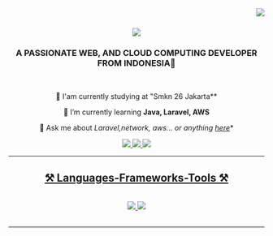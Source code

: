<img align="right" src="https://visitor-badge.laobi.icu/badge?page_id=Marwan.Wisnu" />

<h1 align="center">
    <img src="https://readme-typing-svg.herokuapp.com/?font=Righteous&size=35&center=true&vCenter=true&width=500&height=70&duration=4000&lines=Hi+There!+👋;+I'm+Marwan+Wisnu!;" />
</h1>

<h3 align="center">A PASSIONATE WEB, AND CLOUD COMPUTING DEVELOPER FROM INDONESIA👋</h3>

<br/>

<div align="center">
 
 🔭 I'am currently studying at "Smkn 26 Jakarta**
 
 🌱 I’m currently learning **Java, Laravel, AWS**

💬 Ask me about *Laravel,network, aws... or anything [here](https://github.com/Mwannn)**

 </div>
 
<div align="center"> 
  <a href="mailto:marwanwisnu06@gmail.com">
    <img src="https://img.shields.io/badge/Gmail-333333?style=for-the-badge&logo=gmail&logoColor=red" />
  </a>
  <a href="https://www.linkedin.com/in/marwan-wisnu-95a850282?utm_source=share&utm_campaign=share_via&utm_content=profile&utm_medium=android_app " target="_blank">
    <img src="https://img.shields.io/badge/LinkedIn-0077B5?style=for-the-badge&logo=linkedin&logoColor=white" target="_blank" />
  </a>
  <a href="https://www.instagram.com/mwannn_n?igsh=M3k0eGpiMHU4bHJw">
  <img src="https://img.shields.io/badge/Instagram-0077B5?style=for-the-badge&logo=Instagram&logoColor=white" target="_blank" />
  
    
</div>

 <hr/>
 
<h2 align="center">⚒️ Languages-Frameworks-Tools ⚒️</h2>
<br/>
<div align="center">
    <img src="https://skillicons.dev/icons?i=react,bootstrap,html,css,vscode,github,figma,tailwind,git" />
    <img src="https://skillicons.dev/icons?i=nodejs,python,laravel,flutter,java,nextjs,mysql" /><br>
</div>

<br/>
<hr/>

<div align="center">

<br/><br/>

<br/>
